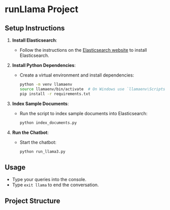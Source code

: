 # runLlama Project

## Setup Instructions

1. **Install Elasticsearch**:

   - Follow the instructions on the [Elasticsearch website](https://www.elastic.co/downloads/elasticsearch) to install Elasticsearch.

2. **Install Python Dependencies**:

   - Create a virtual environment and install dependencies:
     ```sh
     python -m venv llamaenv
     source llamaenv/bin/activate  # On Windows use `llamaenv\Scripts\activate`
     pip install -r requirements.txt
     ```

3. **Index Sample Documents**:

   - Run the script to index sample documents into Elasticsearch:
     ```sh
     python index_documents.py
     ```

4. **Run the Chatbot**:
   - Start the chatbot:
     ```sh
     python run_llama3.py
     ```

## Usage

- Type your queries into the console.
- Type `exit llama` to end the conversation.

## Project Structure

<!-- cd C:\elasticsearch-8.14.1\bin
.\elasticsearch.bat

python index_documents.py

python run_llama.py -->
